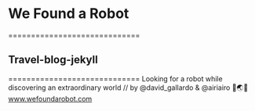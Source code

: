 # We Found a Robot
=============================

## Travel-blog-jekyll
=============================
Looking for a robot while discovering an extraordinary world // by @david_gallardo & @airiairo 🤖🌏😎 www.wefoundarobot.com